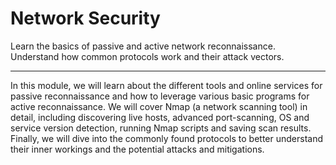 # Network Security

Learn the basics of passive and active network reconnaissance. Understand how common protocols work and their attack vectors.

---

In this module, we will learn about the different tools and online services for passive reconnaissance and how to leverage various basic programs for active reconnaissance. We will cover Nmap (a network scanning tool) in detail, including discovering live hosts, advanced port-scanning, OS and service version detection, running Nmap scripts and saving scan results. Finally, we will dive into the commonly found protocols to better understand their inner workings and the potential attacks and mitigations.